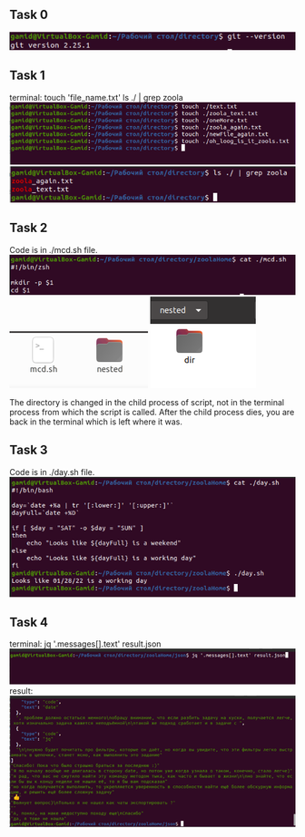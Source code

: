 ## Task 0
![Task_0](Task_0.png)

## Task 1
terminal: touch 'file_name.txt'
	   ls ./ | grep zoola
![Task_1_1](Task_1_1.png)
![Task_1_2](Task_1_2.png)

## Task 2
Code is in ./mcd.sh file.
![Task_2_1](Task_2_1.png)
![Task_2_2](Task_2_2.png)
![Task_2_3](Task_2_3.png)

The directory is changed in the child process of script, not in the terminal process from which the script is called. After the child process dies, you are back in the terminal which is left where it was.

## Task 3
Code is in ./day.sh file.
![Task_3](Task_3.png)

## Task 4
terminal: jq '.messages[].text' result.json
![Task_4_1](Task_4_1.png)
result:
![Task_4_2](Task_4_2.png)
